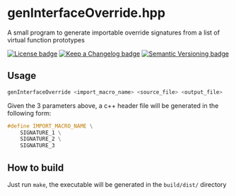 # genInterfaceOverride.hpp #
A small program to generate importable override signatures from a list of virtual
function prototypes  

[![License badge](https://img.shields.io/badge/license-GNU%20GPL%20V3+-brightgreen.svg?style=for-the-badge)](LICENSE)
[![Keep a Changelog badge](https://img.shields.io/badge/Keep%20a%20Changelog-1.0.0-orange.svg?style=for-the-badge)](http://keepachangelog.com)
[![Semantic Versioning badge](https://img.shields.io/badge/Semantic%20Versioning-2.0.0-orange.svg?style=for-the-badge)](http://semver.org)

## Usage ##

```sh
genInterfaceOverride <import_macro_name> <source_file> <output_file>
```

Given the 3 parameters above, a c++ header file will be generated in the
following form:

```c++
#define IMPORT_MACRO_NAME \
	SIGNATURE_1 \
	SIGNATURE_2 \
	SIGNATURE_3
```

## How to build ##

Just run ```make```, the executable will be generated in the ```build/dist/```
directory
